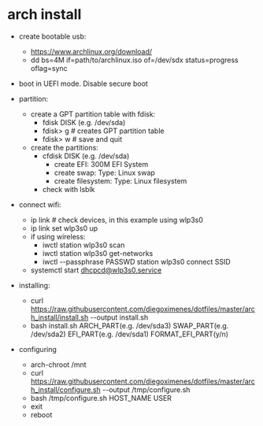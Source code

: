 # arch install

- create bootable usb:
  - <https://www.archlinux.org/download/>
  - dd bs=4M if=path/to/archlinux.iso of=/dev/sdx status=progress oflag=sync

- boot in UEFI mode. Disable secure boot

- partition:
  - create a GPT partition table with fdisk:
    - fdisk DISK (e.g. /dev/sda)
    - fdisk> g # creates GPT partition table
    - fdisk> w # save and quit
  - create the partitions:
    - cfdisk DISK (e.g. /dev/sda)
      - create EFI: 300M EFI System
      - create swap: Type: Linux swap
      - create filesystem: Type: Linux filesystem
    - check with lsblk

- connect wifi:
  - ip link # check devices, in this example using wlp3s0
  - ip link set wlp3s0 up
  - if using wireless:
    - iwctl station wlp3s0 scan
    - iwctl station wlp3s0 get-networks
    - iwctl --passphrase PASSWD station wlp3s0 connect SSID
  - systemctl start dhcpcd@wlp3s0.service

- installing:
  - curl <https://raw.githubusercontent.com/diegoximenes/dotfiles/master/arch_install/install.sh> --output install.sh
  - bash install.sh ARCH_PART(e.g. /dev/sda3) SWAP_PART(e.g. /dev/sda2) EFI_PART(e.g. /dev/sda1) FORMAT_EFI_PART(y/n)

- configuring
  - arch-chroot /mnt
  - curl <https://raw.githubusercontent.com/diegoximenes/dotfiles/master/arch_install/configure.sh> --output /tmp/configure.sh
  - bash /tmp/configure.sh HOST_NAME USER
  - exit
  - reboot
